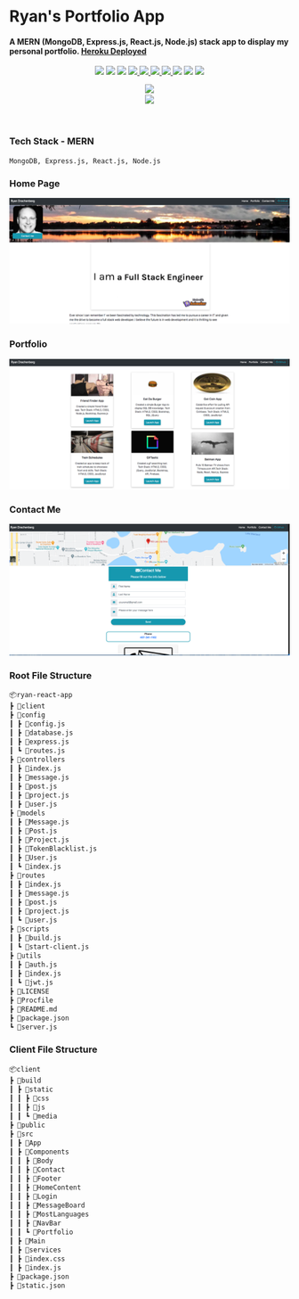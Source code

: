 # Ryan's Portfolio App

#### A MERN (MongoDB, Express.js, React.js, Node.js) stack app to display my personal portfolio. [Heroku Deployed](https://ryan-react-app.herokuapp.com/) 

<p align='center'>
    <img src='https://img.shields.io/badge/JavaScript-87.4%25-brightgreen?style=plastic&logo=javascript'>
    <img src='https://img.shields.io/badge/CSS-9.3%25-green?style=plascit&logo=CSS3&logoColor=green'>
    <img src='https://img.shields.io/badge/HTML-3.3%25-orange?style=plastic&logo=HTML5&logoColor=orange'>
    <a href='https://github.com/rdrachenberg'>
        <img src='https://img.shields.io/badge/Mongo%20-DB-blue?style=plastic&logo=mongoDB&logoColor=success'>
    </a>
    <a href='https://github.com/rdrachenberg'>
        <img src='https://img.shields.io/badge/Node%20-.js-success?style=plastic&logo=Node.js&logoColor=success'>
        <img src='https://img.shields.io/badge/React%20-16.12.0-informational?style=plastic&logo=React&logoColor=#61DAFB'>
    </a>
    <a href='https://github.com/rdrachenberg'>
        <img src='https://img.shields.io/badge/Made%20by-rDrachenberg-blue?style=plastic&logo=visual-studio-code&logoColor=blue'>
    </a> 
    <img src= 'https://img.shields.io/github/issues/rdrachenberg/ryan-react-app?style=plastic' />
    <img src= 'https://img.shields.io/github/license/rdrachenberg/ryan-react-app?style=plastic' />
    <a href='mailto:RyanDrachenberg@gmail.com'>
        <img src='https://img.shields.io/badge/Ask%20me-anything-1abc9c.svg?logo=minutemailer&logoColor=#29B99B'>
    </a>
</p>
<p align='center'>
    <a href='https://ryan-react-app.herokuapp.com/' >
        <img src='https://img.shields.io/badge/Heroku-Deployed-blue?style=for-the-badge'>
    </a>
    </br>
    <a href='https://ryan-react-app.herokuapp.com/' >
        <img src='https://media.giphy.com/media/UQ1PjoQWY9XrejfOGC/giphy.gif' width=150px>
    </a>
</p>
</br>

### Tech Stack - MERN

    MongoDB, Express.js, React.js, Node.js

### Home Page

<img src="./readMeAssets/hompage.png">

### Portfolio

<img src="./readMeAssets/portfolio.png">

### Contact Me

<img src="./readMeAssets/contact-me.png">

### Root File Structure

    📦ryan-react-app
    ┣ 📂client
    ┣ 📂config
    ┃ ┣ 📜config.js
    ┃ ┣ 📜database.js
    ┃ ┣ 📜express.js
    ┃ ┗ 📜routes.js
    ┣ 📂controllers
    ┃ ┣ 📜index.js
    ┃ ┣ 📜message.js
    ┃ ┣ 📜post.js
    ┃ ┣ 📜project.js
    ┃ ┣ 📜user.js
    ┣ 📂models
    ┃ ┣ 📜Message.js
    ┃ ┣ 📜Post.js
    ┃ ┣ 📜Project.js
    ┃ ┣ 📜TokenBlacklist.js
    ┃ ┣ 📜User.js
    ┃ ┗ 📜index.js
    ┣ 📂routes
    ┃ ┣ 📜index.js
    ┃ ┣ 📜message.js
    ┃ ┣ 📜post.js
    ┃ ┣ 📜project.js
    ┃ ┗ 📜user.js
    ┣ 📂scripts
    ┃ ┣ 📜build.js
    ┃ ┗ 📜start-client.js
    ┣ 📂utils
    ┃ ┣ 📜auth.js
    ┃ ┣ 📜index.js
    ┃ ┗ 📜jwt.js
    ┣ 📜LICENSE
    ┣ 📜Procfile
    ┣ 📜README.md
    ┣ 📜package.json
    ┗ 📜server.js


### Client File Structure

    📦client
    ┣ 📂build
    ┃ ┣ 📂static
    ┃ ┃ ┣ 📂css
    ┃ ┃ ┣ 📂js
    ┃ ┃ ┗ 📂media
    ┣ 📂public
    ┣ 📂src
    ┃ ┣ 📂App
    ┃ ┣ 📂Components
    ┃ ┃ ┣ 📂Body
    ┃ ┃ ┣ 📂Contact
    ┃ ┃ ┣ 📂Footer
    ┃ ┃ ┣ 📂HomeContent
    ┃ ┃ ┣ 📂Login
    ┃ ┃ ┣ 📂MessageBoard
    ┃ ┃ ┣ 📂MostLanguages
    ┃ ┃ ┣ 📂NavBar
    ┃ ┃ ┗ 📂Portfolio
    ┃ ┣ 📂Main
    ┃ ┣ 📂services
    ┃ ┣ 📜index.css
    ┃ ┣ 📜index.js
    ┣ 📜package.json
    ┣ 📜static.json
